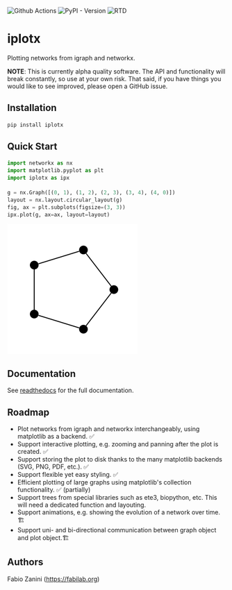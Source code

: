 ![Github Actions](https://github.com/fabilab/iplotx/actions/workflows/test.yml/badge.svg)
![PyPI - Version](https://img.shields.io/pypi/v/iplotx)
![RTD](https://readthedocs.org/projects/iplotx/badge/?version=latest)

# iplotx
Plotting networks from igraph and networkx.

**NOTE**: This is currently alpha quality software. The API and functionality will break constantly, so use at your own risk. That said, if you have things you would like to see improved, please open a GitHub issue.

## Installation
```bash
pip install iplotx
```

## Quick Start
```python
import networkx as nx
import matplotlib.pyplot as plt
import iplotx as ipx

g = nx.Graph([(0, 1), (1, 2), (2, 3), (3, 4), (4, 0)])
layout = nx.layout.circular_layout(g)
fig, ax = plt.subplots(figsize=(3, 3))
ipx.plot(g, ax=ax, layout=layout)
```

![Quick start image](docs/source/_static/graph_basic.png)

## Documentation
See [readthedocs](https://iplotx.readthedocs.io/en/latest/) for the full documentation.

## Roadmap
- Plot networks from igraph and networkx interchangeably, using matplotlib as a backend. ✅
- Support interactive plotting, e.g. zooming and panning after the plot is created. ✅
- Support storing the plot to disk thanks to the many matplotlib backends (SVG, PNG, PDF, etc.). ✅
- Support flexible yet easy styling. ✅
- Efficient plotting of large graphs using matplotlib's collection functionality. ✅ (partially)
- Support trees from special libraries such as ete3, biopython, etc. This will need a dedicated function and layouting.
- Support animations, e.g. showing the evolution of a network over time. 🏗️
- Support uni- and bi-directional communication between graph object and plot object.🏗️

## Authors
Fabio Zanini (https://fabilab.org)
